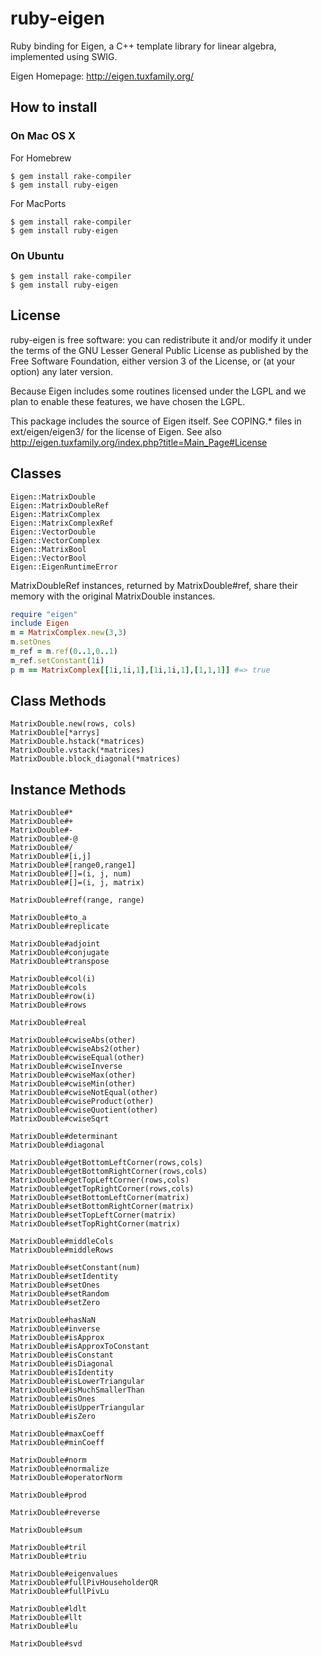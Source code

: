 # ruby-eigen
Ruby binding for Eigen, a C++ template library for linear algebra, implemented using SWIG.

Eigen Homepage: http://eigen.tuxfamily.org/

## How to install

### On Mac OS X

For Homebrew

    $ gem install rake-compiler
    $ gem install ruby-eigen

For MacPorts

    $ gem install rake-compiler
    $ gem install ruby-eigen

### On Ubuntu

    $ gem install rake-compiler
    $ gem install ruby-eigen

## License

ruby-eigen is free software: you can redistribute it and/or modify
it under the terms of the GNU Lesser General Public License as published by
the Free Software Foundation, either version 3 of the License, or
(at your option) any later version.

Because Eigen includes some routines licensed under the LGPL and we plan to enable these features,
we have chosen the LGPL.

This package includes the source of Eigen itself. See COPING.* files in ext/eigen/eigen3/ for
the license of Eigen. See also http://eigen.tuxfamily.org/index.php?title=Main_Page#License

## Classes

    Eigen::MatrixDouble
    Eigen::MatrixDoubleRef
    Eigen::MatrixComplex
    Eigen::MatrixComplexRef
    Eigen::VectorDouble
    Eigen::VectorComplex
    Eigen::MatrixBool
    Eigen::VectorBool
    Eigen::EigenRuntimeError

MatrixDoubleRef instances, returned by MatrixDouble#ref,
share their memory with the original MatrixDouble instances.

```rb
require "eigen"
include Eigen
m = MatrixComplex.new(3,3)
m.setOnes
m_ref = m.ref(0..1,0..1)
m_ref.setConstant(1i)
p m == MatrixComplex[[1i,1i,1],[1i,1i,1],[1,1,1]] #=> true
```

## Class Methods

    MatrixDouble.new(rows, cols)
    MatrixDouble[*arrys]
    MatrixDouble.hstack(*matrices)
    MatrixDouble.vstack(*matrices)
    MatrixDouble.block_diagonal(*matrices)

## Instance Methods

    MatrixDouble#*
    MatrixDouble#+
    MatrixDouble#-
    MatrixDouble#-@
    MatrixDouble#/
    MatrixDouble#[i,j]
    MatrixDouble#[range0,range1]
    MatrixDouble#[]=(i, j, num)
    MatrixDouble#[]=(i, j, matrix)

    MatrixDouble#ref(range, range)

    MatrixDouble#to_a
    MatrixDouble#replicate

    MatrixDouble#adjoint
    MatrixDouble#conjugate
    MatrixDouble#transpose

    MatrixDouble#col(i)
    MatrixDouble#cols
    MatrixDouble#row(i)
    MatrixDouble#rows

    MatrixDouble#real

    MatrixDouble#cwiseAbs(other)
    MatrixDouble#cwiseAbs2(other)
    MatrixDouble#cwiseEqual(other)
    MatrixDouble#cwiseInverse
    MatrixDouble#cwiseMax(other)
    MatrixDouble#cwiseMin(other)
    MatrixDouble#cwiseNotEqual(other)
    MatrixDouble#cwiseProduct(other)
    MatrixDouble#cwiseQuotient(other)
    MatrixDouble#cwiseSqrt

    MatrixDouble#determinant
    MatrixDouble#diagonal

    MatrixDouble#getBottomLeftCorner(rows,cols)
    MatrixDouble#getBottomRightCorner(rows,cols)
    MatrixDouble#getTopLeftCorner(rows,cols)
    MatrixDouble#getTopRightCorner(rows,cols)
    MatrixDouble#setBottomLeftCorner(matrix)
    MatrixDouble#setBottomRightCorner(matrix)
    MatrixDouble#setTopLeftCorner(matrix)
    MatrixDouble#setTopRightCorner(matrix)

    MatrixDouble#middleCols
    MatrixDouble#middleRows

    MatrixDouble#setConstant(num)
    MatrixDouble#setIdentity
    MatrixDouble#setOnes
    MatrixDouble#setRandom
    MatrixDouble#setZero

    MatrixDouble#hasNaN
    MatrixDouble#inverse
    MatrixDouble#isApprox
    MatrixDouble#isApproxToConstant
    MatrixDouble#isConstant
    MatrixDouble#isDiagonal
    MatrixDouble#isIdentity
    MatrixDouble#isLowerTriangular
    MatrixDouble#isMuchSmallerThan
    MatrixDouble#isOnes
    MatrixDouble#isUpperTriangular
    MatrixDouble#isZero

    MatrixDouble#maxCoeff
    MatrixDouble#minCoeff

    MatrixDouble#norm
    MatrixDouble#normalize
    MatrixDouble#operatorNorm

    MatrixDouble#prod

    MatrixDouble#reverse

    MatrixDouble#sum

    MatrixDouble#tril
    MatrixDouble#triu

    MatrixDouble#eigenvalues
    MatrixDouble#fullPivHouseholderQR
    MatrixDouble#fullPivLu

    MatrixDouble#ldlt
    MatrixDouble#llt
    MatrixDouble#lu

    MatrixDouble#svd

